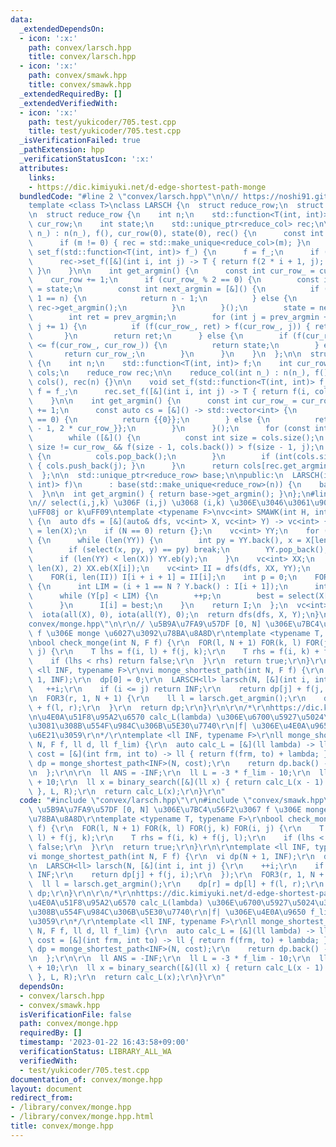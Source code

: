 ```yaml
---
data:
  _extendedDependsOn:
  - icon: ':x:'
    path: convex/larsch.hpp
    title: convex/larsch.hpp
  - icon: ':x:'
    path: convex/smawk.hpp
    title: convex/smawk.hpp
  _extendedRequiredBy: []
  _extendedVerifiedWith:
  - icon: ':x:'
    path: test/yukicoder/705.test.cpp
    title: test/yukicoder/705.test.cpp
  _isVerificationFailed: true
  _pathExtension: hpp
  _verificationStatusIcon: ':x:'
  attributes:
    links:
    - https://dic.kimiyuki.net/d-edge-shortest-path-monge
  bundledCode: "#line 2 \"convex/larsch.hpp\"\n\n// https://noshi91.github.io/Library/algorithm/larsch.cpp.html\n\
    template <class T>\nclass LARSCH {\n  struct reduce_row;\n  struct reduce_col;\n\
    \n  struct reduce_row {\n    int n;\n    std::function<T(int, int)> f;\n    int\
    \ cur_row;\n    int state;\n    std::unique_ptr<reduce_col> rec;\n\n    reduce_row(int\
    \ n_) : n(n_), f(), cur_row(0), state(0), rec() {\n      const int m = n / 2;\n\
    \      if (m != 0) { rec = std::make_unique<reduce_col>(m); }\n    }\n\n    void\
    \ set_f(std::function<T(int, int)> f_) {\n      f = f_;\n      if (rec) {\n  \
    \      rec->set_f([&](int i, int j) -> T { return f(2 * i + 1, j); });\n     \
    \ }\n    }\n\n    int get_argmin() {\n      const int cur_row_ = cur_row;\n  \
    \    cur_row += 1;\n      if (cur_row_ % 2 == 0) {\n        const int prev_argmin\
    \ = state;\n        const int next_argmin = [&]() {\n          if (cur_row_ +\
    \ 1 == n) {\n            return n - 1;\n          } else {\n            return\
    \ rec->get_argmin();\n          }\n        }();\n        state = next_argmin;\n\
    \        int ret = prev_argmin;\n        for (int j = prev_argmin + 1; j <= next_argmin;\
    \ j += 1) {\n          if (f(cur_row_, ret) > f(cur_row_, j)) { ret = j; }\n \
    \       }\n        return ret;\n      } else {\n        if (f(cur_row_, state)\
    \ <= f(cur_row_, cur_row_)) {\n          return state;\n        } else {\n   \
    \       return cur_row_;\n        }\n      }\n    }\n  };\n\n  struct reduce_col\
    \ {\n    int n;\n    std::function<T(int, int)> f;\n    int cur_row;\n    std::vector<int>\
    \ cols;\n    reduce_row rec;\n\n    reduce_col(int n_) : n(n_), f(), cur_row(0),\
    \ cols(), rec(n) {}\n\n    void set_f(std::function<T(int, int)> f_) {\n     \
    \ f = f_;\n      rec.set_f([&](int i, int j) -> T { return f(i, cols[j]); });\n\
    \    }\n\n    int get_argmin() {\n      const int cur_row_ = cur_row;\n      cur_row\
    \ += 1;\n      const auto cs = [&]() -> std::vector<int> {\n        if (cur_row_\
    \ == 0) {\n          return {{0}};\n        } else {\n          return {{2 * cur_row_\
    \ - 1, 2 * cur_row_}};\n        }\n      }();\n      for (const int j: cs) {\n\
    \        while ([&]() {\n          const int size = cols.size();\n          return\
    \ size != cur_row_ && f(size - 1, cols.back()) > f(size - 1, j);\n        }())\
    \ {\n          cols.pop_back();\n        }\n        if (int(cols.size()) != n)\
    \ { cols.push_back(j); }\n      }\n      return cols[rec.get_argmin()];\n    }\n\
    \  };\n\n  std::unique_ptr<reduce_row> base;\n\npublic:\n  LARSCH(int n, std::function<T(int,\
    \ int)> f)\n      : base(std::make_unique<reduce_row>(n)) {\n    base->set_f(f);\n\
    \  }\n\n  int get_argmin() { return base->get_argmin(); }\n};\n#line 1 \"convex/smawk.hpp\"\
    \n// select(i,j,k) \u306F (i,j) \u3068 (i,k) \u306E\u3046\u3061\u9078\u3076\u65B9\
    \uFF08j or k\uFF09\ntemplate <typename F>\nvc<int> SMAWK(int H, int W, F select)\
    \ {\n  auto dfs = [&](auto& dfs, vc<int> X, vc<int> Y) -> vc<int> {\n    int N\
    \ = len(X);\n    if (N == 0) return {};\n    vc<int> YY;\n    for (auto&& y: Y)\
    \ {\n      while (len(YY)) {\n        int py = YY.back(), x = X[len(YY) - 1];\n\
    \        if (select(x, py, y) == py) break;\n        YY.pop_back();\n      }\n\
    \      if (len(YY) < len(X)) YY.eb(y);\n    }\n    vc<int> XX;\n    FOR(i, 1,\
    \ len(X), 2) XX.eb(X[i]);\n    vc<int> II = dfs(dfs, XX, YY);\n    vc<int> I(N);\n\
    \    FOR(i, len(II)) I[i + i + 1] = II[i];\n    int p = 0;\n    FOR(i, 0, N, 2)\
    \ {\n      int LIM = (i + 1 == N ? Y.back() : I[i + 1]);\n      int best = Y[p];\n\
    \      while (Y[p] < LIM) {\n        ++p;\n        best = select(X[i], best, Y[p]);\n\
    \      }\n      I[i] = best;\n    }\n    return I;\n  };\n  vc<int> X(H), Y(W);\n\
    \  iota(all(X), 0), iota(all(Y), 0);\n  return dfs(dfs, X, Y);\n}\n#line 3 \"\
    convex/monge.hpp\"\n\r\n// \u5B9A\u7FA9\u57DF [0, N] \u306E\u7BC4\u56F2\u3067\
    \ f \u306E monge \u6027\u3092\u78BA\u8A8D\r\ntemplate <typename T, typename F>\r\
    \nbool check_monge(int N, F f) {\r\n  FOR(l, N + 1) FOR(k, l) FOR(j, k) FOR(i,\
    \ j) {\r\n    T lhs = f(i, l) + f(j, k);\r\n    T rhs = f(i, k) + f(j, l);\r\n\
    \    if (lhs < rhs) return false;\r\n  }\r\n  return true;\r\n}\r\n\r\ntemplate\
    \ <ll INF, typename F>\r\nvi monge_shortest_path(int N, F f) {\r\n  vi dp(N +\
    \ 1, INF);\r\n  dp[0] = 0;\r\n  LARSCH<ll> larsch(N, [&](int i, int j) {\r\n \
    \   ++i;\r\n    if (i <= j) return INF;\r\n    return dp[j] + f(j, i);\r\n  });\r\
    \n  FOR3(r, 1, N + 1) {\r\n    ll l = larsch.get_argmin();\r\n    dp[r] = dp[l]\
    \ + f(l, r);\r\n  }\r\n  return dp;\r\n}\r\n\r\n/*\r\nhttps://dic.kimiyuki.net/d-edge-shortest-path-monge\r\
    \n\u4E0A\u51F8\u95A2\u6570 calc_L(lambda) \u306E\u6700\u5927\u5024\u3092\u6C42\
    \u3081\u308B\u554F\u984C\u306B\u5E30\u7740\r\n|f| \u306E\u4E0A\u9650 f_lim \u3082\
    \u6E21\u3059\r\n*/\r\ntemplate <ll INF, typename F>\r\nll monge_shortest_path_d_edge(ll\
    \ N, F f, ll d, ll f_lim) {\r\n  auto calc_L = [&](ll lambda) -> ll {\r\n    auto\
    \ cost = [&](int frm, int to) -> ll { return f(frm, to) + lambda; };\r\n    auto\
    \ dp = monge_shortest_path<INF>(N, cost);\r\n    return dp.back() - lambda * d;\r\
    \n  };\r\n\r\n  ll ANS = -INF;\r\n  ll L = -3 * f_lim - 10;\r\n  ll R = 3 * f_lim\
    \ + 10;\r\n  ll x = binary_search([&](ll x) { return calc_L(x - 1) <= calc_L(x);\
    \ }, L, R);\r\n  return calc_L(x);\r\n}\r\n"
  code: "#include \"convex/larsch.hpp\"\r\n#include \"convex/smawk.hpp\"\r\n\r\n//\
    \ \u5B9A\u7FA9\u57DF [0, N] \u306E\u7BC4\u56F2\u3067 f \u306E monge \u6027\u3092\
    \u78BA\u8A8D\r\ntemplate <typename T, typename F>\r\nbool check_monge(int N, F\
    \ f) {\r\n  FOR(l, N + 1) FOR(k, l) FOR(j, k) FOR(i, j) {\r\n    T lhs = f(i,\
    \ l) + f(j, k);\r\n    T rhs = f(i, k) + f(j, l);\r\n    if (lhs < rhs) return\
    \ false;\r\n  }\r\n  return true;\r\n}\r\n\r\ntemplate <ll INF, typename F>\r\n\
    vi monge_shortest_path(int N, F f) {\r\n  vi dp(N + 1, INF);\r\n  dp[0] = 0;\r\
    \n  LARSCH<ll> larsch(N, [&](int i, int j) {\r\n    ++i;\r\n    if (i <= j) return\
    \ INF;\r\n    return dp[j] + f(j, i);\r\n  });\r\n  FOR3(r, 1, N + 1) {\r\n  \
    \  ll l = larsch.get_argmin();\r\n    dp[r] = dp[l] + f(l, r);\r\n  }\r\n  return\
    \ dp;\r\n}\r\n\r\n/*\r\nhttps://dic.kimiyuki.net/d-edge-shortest-path-monge\r\n\
    \u4E0A\u51F8\u95A2\u6570 calc_L(lambda) \u306E\u6700\u5927\u5024\u3092\u6C42\u3081\
    \u308B\u554F\u984C\u306B\u5E30\u7740\r\n|f| \u306E\u4E0A\u9650 f_lim \u3082\u6E21\
    \u3059\r\n*/\r\ntemplate <ll INF, typename F>\r\nll monge_shortest_path_d_edge(ll\
    \ N, F f, ll d, ll f_lim) {\r\n  auto calc_L = [&](ll lambda) -> ll {\r\n    auto\
    \ cost = [&](int frm, int to) -> ll { return f(frm, to) + lambda; };\r\n    auto\
    \ dp = monge_shortest_path<INF>(N, cost);\r\n    return dp.back() - lambda * d;\r\
    \n  };\r\n\r\n  ll ANS = -INF;\r\n  ll L = -3 * f_lim - 10;\r\n  ll R = 3 * f_lim\
    \ + 10;\r\n  ll x = binary_search([&](ll x) { return calc_L(x - 1) <= calc_L(x);\
    \ }, L, R);\r\n  return calc_L(x);\r\n}\r\n"
  dependsOn:
  - convex/larsch.hpp
  - convex/smawk.hpp
  isVerificationFile: false
  path: convex/monge.hpp
  requiredBy: []
  timestamp: '2023-01-22 16:43:58+09:00'
  verificationStatus: LIBRARY_ALL_WA
  verifiedWith:
  - test/yukicoder/705.test.cpp
documentation_of: convex/monge.hpp
layout: document
redirect_from:
- /library/convex/monge.hpp
- /library/convex/monge.hpp.html
title: convex/monge.hpp
---
```

